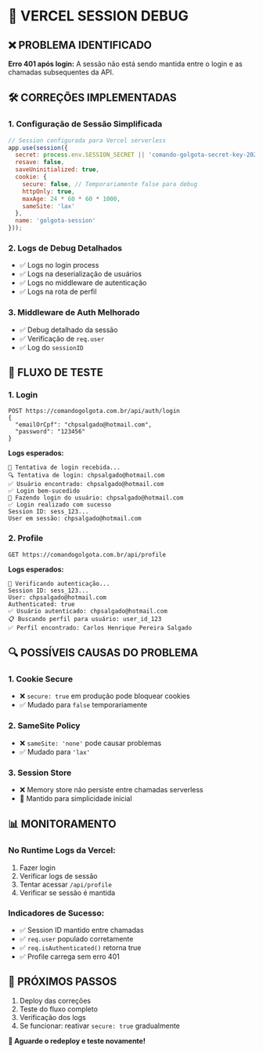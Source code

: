 # 🔧 VERCEL SESSION DEBUG

## ❌ **PROBLEMA IDENTIFICADO**

**Erro 401 após login:** A sessão não está sendo mantida entre o login e as chamadas subsequentes da API.

## 🛠️ **CORREÇÕES IMPLEMENTADAS**

### 1. **Configuração de Sessão Simplificada**
```javascript
// Session configurada para Vercel serverless
app.use(session({
  secret: process.env.SESSION_SECRET || 'comando-golgota-secret-key-2024',
  resave: false,
  saveUninitialized: true,
  cookie: {
    secure: false, // Temporariamente false para debug
    httpOnly: true,
    maxAge: 24 * 60 * 60 * 1000,
    sameSite: 'lax'
  },
  name: 'golgota-session'
}));
```

### 2. **Logs de Debug Detalhados**
- ✅ Logs no login process
- ✅ Logs na deserialização de usuários  
- ✅ Logs no middleware de autenticação
- ✅ Logs na rota de perfil

### 3. **Middleware de Auth Melhorado**
- ✅ Debug detalhado da sessão
- ✅ Verificação de `req.user`
- ✅ Log do `sessionID`

## 🧪 **FLUXO DE TESTE**

### 1. **Login**
```
POST https://comandogolgota.com.br/api/auth/login
{
  "emailOrCpf": "chpsalgado@hotmail.com",
  "password": "123456"
}
```

**Logs esperados:**
```
🔐 Tentativa de login recebida...
🔍 Tentativa de login: chpsalgado@hotmail.com
✅ Usuário encontrado: chpsalgado@hotmail.com
✅ Login bem-sucedido
🔐 Fazendo login do usuário: chpsalgado@hotmail.com
✅ Login realizado com sucesso
Session ID: sess_123...
User em sessão: chpsalgado@hotmail.com
```

### 2. **Profile**
```
GET https://comandogolgota.com.br/api/profile
```

**Logs esperados:**
```
🔐 Verificando autenticação...
Session ID: sess_123...
User: chpsalgado@hotmail.com
Authenticated: true
✅ Usuário autenticado: chpsalgado@hotmail.com
📋 Buscando perfil para usuário: user_id_123
✅ Perfil encontrado: Carlos Henrique Pereira Salgado
```

## 🔍 **POSSÍVEIS CAUSAS DO PROBLEMA**

### 1. **Cookie Secure**
- ❌ `secure: true` em produção pode bloquear cookies
- ✅ Mudado para `false` temporariamente

### 2. **SameSite Policy**
- ❌ `sameSite: 'none'` pode causar problemas
- ✅ Mudado para `'lax'`

### 3. **Session Store**
- ❌ Memory store não persiste entre chamadas serverless
- 🔄 Mantido para simplicidade inicial

## 📊 **MONITORAMENTO**

### **No Runtime Logs da Vercel:**
1. Fazer login
2. Verificar logs de sessão
3. Tentar acessar `/api/profile`
4. Verificar se sessão é mantida

### **Indicadores de Sucesso:**
- ✅ Session ID mantido entre chamadas
- ✅ `req.user` populado corretamente
- ✅ `req.isAuthenticated()` retorna true
- ✅ Profile carrega sem erro 401

## 🎯 **PRÓXIMOS PASSOS**

1. Deploy das correções
2. Teste do fluxo completo
3. Verificação dos logs
4. Se funcionar: reativar `secure: true` gradualmente

**🚀 Aguarde o redeploy e teste novamente!**